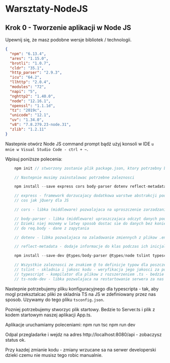 # Warsztaty-NodeJS

## Krok 0 - Tworzenie aplikacji w Node JS

Upewnij się, że masz podobne wersje bibliotek / technologii.

```json
{
  "npm": "6.13.4",
  "ares": "1.15.0",
  "brotli": "1.0.7",
  "cldr": "35.1",
  "http_parser": "2.9.3",
  "icu": "64.2",
  "llhttp": "2.0.4",
  "modules": "72",
  "napi": "5",
  "nghttp2": "1.40.0",
  "node": "12.16.1",
  "openssl": "1.1.1d",
  "tz": "2019c",
  "unicode": "12.1",
  "uv": "1.34.0",
  "v8": "7.8.279.23-node.31",
  "zlib": "1.2.11"
}
```

Nastepnie otwórz Node JS command prompt bądź użyj konsoli w IDE `u mnie w Visual Studio Code - ctrl + ~`.

Wpisuj poniższe polecenia:

```js
    npm init // stworzony zostanie plik package.json, ktory potrzebny bedzie do zarzadzania zaleznosciami w projekcie. Wciskaj enter do momentu stworzenia pliku.

    // Nastepnie musimy zainstalowac potrzebne zaleznosci

    npm install --save express cors body-parser dotenv reflect-metadata

    // express - framework dorzucajacy dodatkowa warstwe abstrakcji podczas pracy z nodem - uproszczjac
    // cos jak jQuery dla JS

    // cors - libka (middleware) pozwalajaca na uproszczenie zarzadzania CORS

    // body-parser - libka (middleware) upraszczajaca odczyt danych podczas przychodzacych zapytan.
    // Dzieki niej mozemy w latwy sposob dostac sie do danych bez koniecznosci pisania wlasnych funkcji
    // do req.body - dane z zapytania

    // dotenv - libka pozwalajaca na zaladowanie zmiennych z plikow .env do obiektu process.env

    // reflect-metadata - dodaje informacje do klas podczas ich inicjalizacji za pomoca dekoratorow

    npm install --save-dev @types/body-parser @types/node tslint typescript ts-node-dev @types/express @types/dotenv @types/cors @types/express

    // Wszystkie zaleznosci ze znakiem @ to definicje typow dla poszczegolonych bibliotek
    // tslint - skladnia i jakosc kodu - weryfikacja jego jakosci za pomoca wtyczki podczas pracy
    // typescript - kompilator dla plikow z rozszerzeniem .ts - bedzie je przeksztalcal do js
    // ts-node-dev - libka pozwalajaca na restartowanie serwera za nas podczas pracy z kodem
```

Nastepnie potrzebujemy pliku konfiguracyjnego dla typescripta - tak, aby mogl przeksztalcac pliki
ze skladnia TS na JS w zdefiniowany przez nas sposob. Uzywamy do tego pliku `tsconfig.json`.

Pozniej potrzebujemy stworzyc plik startowy. Bedzie to Server.ts i plik z kodem startowym naszej aplikacji App.ts.

Aplikacje uruchamiamy poleceniami:
npm run tsc
npm run dev

Odpal przegladarke i wejdz na adres http://localhost:8080/api - zobaczysz status ok.

Przy kazdej zmianie kodu - zmiany wrzucane sa na serwer developerski dzieki czemu nie musisz tego robic
manualnie.